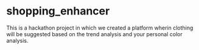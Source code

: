 # shopping_enhancer
This is a hackathon project in which we created a platform wherin clothing will be suggested based on the trend analysis and your personal color analysis.
